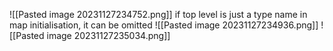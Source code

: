 ![[Pasted image 20231127234752.png]]
if top level is just a type name in map initialisation, it can be omitted
![[Pasted image 20231127234936.png]]
![[Pasted image 20231127235034.png]]